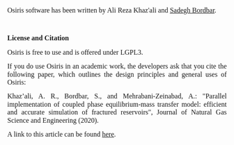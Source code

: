 <p>&nbsp;</p>
<p><span style="font-family: 'Times New Roman', serif; font-size: 12pt;">Osiris software has been written by Ali Reza </span><span class="SpellE" style="font-family: 'Times New Roman', serif; font-size: 12pt;">Khaz'ali and <a href="https://github.com/bordbarsadegh">Sadegh Bordbar</a>.</span></p>
<div class="WordSection1">
<p class="MsoNormal"><strong><span style="font-size: 12.0pt; line-height: 115%; font-family: 'Times New Roman','serif'; mso-ascii-theme-font: major-bidi; mso-hansi-theme-font: major-bidi; mso-bidi-theme-font: major-bidi;">&nbsp;</span></strong></p>
<p class="MsoNormal"><span class="SpellE"><strong><span style="font-size: 12.0pt; line-height: 115%; font-family: 'Times New Roman','serif'; mso-ascii-theme-font: major-bidi; mso-hansi-theme-font: major-bidi; mso-bidi-theme-font: major-bidi;">License</span></strong></span><strong><span style="font-size: 12.0pt; line-height: 115%; font-family: 'Times New Roman','serif'; mso-ascii-theme-font: major-bidi; mso-hansi-theme-font: major-bidi; mso-bidi-theme-font: major-bidi;"> and Citation</span></strong></p>
<p class="MsoNormal"><span style="font-size: 12.0pt; line-height: 115%; font-family: 'Times New Roman','serif'; mso-ascii-theme-font: major-bidi; mso-hansi-theme-font: major-bidi; mso-bidi-theme-font: major-bidi;">Osiris is free to use and <span class="GramE">is offered</span> under LGPL3.</span></p>
<p class="MsoNormal" style="text-align: justify;"><span style="font-size: 12.0pt; line-height: 115%; font-family: 'Times New Roman','serif'; mso-ascii-theme-font: major-bidi; mso-hansi-theme-font: major-bidi; mso-bidi-theme-font: major-bidi;">If you do use Osiris in an academic work, the developers ask that you cite the following paper, which outlines the design principles and general uses of Osiris:</span></p>
<p class="MsoNormal" style="text-align: justify;"><span class="SpellE"><span class="GramE"><span style="font-size: 12.0pt; line-height: 115%; font-family: 'Times New Roman','serif'; mso-ascii-theme-font: major-bidi; mso-hansi-theme-font: major-bidi; mso-bidi-theme-font: major-bidi;">Khaz&rsquo;ali</span></span></span><span class="GramE"><span style="font-size: 12.0pt; line-height: 115%; font-family: 'Times New Roman','serif'; mso-ascii-theme-font: major-bidi; mso-hansi-theme-font: major-bidi; mso-bidi-theme-font: major-bidi;">, A. R., Bordbar, S., and&nbsp;Mehrabani-Zeinabad, A.: "Parallel implementation of coupled phase equilibrium-mass transfer model: efficient and accurate simulation of fractured reservoirs",&nbsp;Journal of Natural Gas Science and Engineering (2020).</span></span></p>
<p class="MsoNormal" style="text-align: justify;"><span style="font-size: 12.0pt; line-height: 115%; font-family: 'Times New Roman','serif'; mso-ascii-theme-font: major-bidi; mso-hansi-theme-font: major-bidi; mso-bidi-theme-font: major-bidi;">A link to this article <span class="GramE">can be found <a href="https://www.sciencedirect.com/science/article/abs/pii/S1875510020301359?via%3Dihub">here</a></span>.</span></p>
</div>
